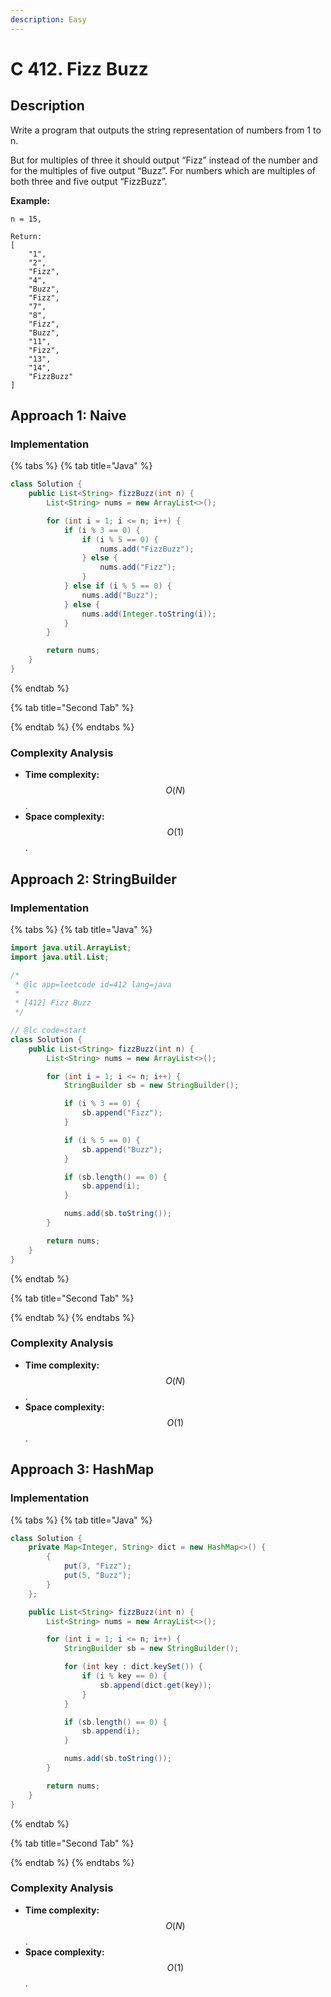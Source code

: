 ```yaml
---
description: Easy
---
```


# C 412. Fizz Buzz

## Description

Write a program that outputs the string representation of numbers from 1 to n.

But for multiples of three it should output “Fizz” instead of the number and for the multiples of five output “Buzz”. For numbers which are multiples of both three and five output “FizzBuzz”.

**Example:**

```text
n = 15,

Return:
[
    "1",
    "2",
    "Fizz",
    "4",
    "Buzz",
    "Fizz",
    "7",
    "8",
    "Fizz",
    "Buzz",
    "11",
    "Fizz",
    "13",
    "14",
    "FizzBuzz"
]
```

## Approach 1: Naive

### Implementation

{% tabs %}
{% tab title="Java" %}
```java
class Solution {
    public List<String> fizzBuzz(int n) {
        List<String> nums = new ArrayList<>();

        for (int i = 1; i <= n; i++) {
            if (i % 3 == 0) {
                if (i % 5 == 0) {
                    nums.add("FizzBuzz");
                } else {
                    nums.add("Fizz");
                }
            } else if (i % 5 == 0) {
                nums.add("Buzz");
            } else {
                nums.add(Integer.toString(i));
            }
        }

        return nums;
    }
}
```
{% endtab %}

{% tab title="Second Tab" %}

{% endtab %}
{% endtabs %}

### Complexity Analysis

* **Time complexity:** $$O(N)$$.
* **Space complexity:** $$O(1)$$.

## Approach 2: StringBuilder

### Implementation

{% tabs %}
{% tab title="Java" %}
```java
import java.util.ArrayList;
import java.util.List;

/*
 * @lc app=leetcode id=412 lang=java
 *
 * [412] Fizz Buzz
 */

// @lc code=start
class Solution {
    public List<String> fizzBuzz(int n) {
        List<String> nums = new ArrayList<>();

        for (int i = 1; i <= n; i++) {
            StringBuilder sb = new StringBuilder();

            if (i % 3 == 0) {
                sb.append("Fizz");
            }

            if (i % 5 == 0) {
                sb.append("Buzz");
            }

            if (sb.length() == 0) {
                sb.append(i);
            }

            nums.add(sb.toString());
        }

        return nums;
    }
}
```
{% endtab %}

{% tab title="Second Tab" %}

{% endtab %}
{% endtabs %}

### Complexity Analysis

* **Time complexity:** $$O(N)$$.
* **Space complexity:** $$O(1)$$.

## Approach 3: HashMap

### Implementation

{% tabs %}
{% tab title="Java" %}
```java
class Solution {
    private Map<Integer, String> dict = new HashMap<>() {
        {
            put(3, "Fizz");
            put(5, "Buzz");
        }
    };

    public List<String> fizzBuzz(int n) {
        List<String> nums = new ArrayList<>();

        for (int i = 1; i <= n; i++) {
            StringBuilder sb = new StringBuilder();

            for (int key : dict.keySet()) {
                if (i % key == 0) {
                    sb.append(dict.get(key));
                }
            }

            if (sb.length() == 0) {
                sb.append(i);
            }

            nums.add(sb.toString());
        }

        return nums;
    }
}
```
{% endtab %}

{% tab title="Second Tab" %}

{% endtab %}
{% endtabs %}

### Complexity Analysis

* **Time complexity:** $$O(N)$$.
* **Space complexity:** $$O(1)$$.

